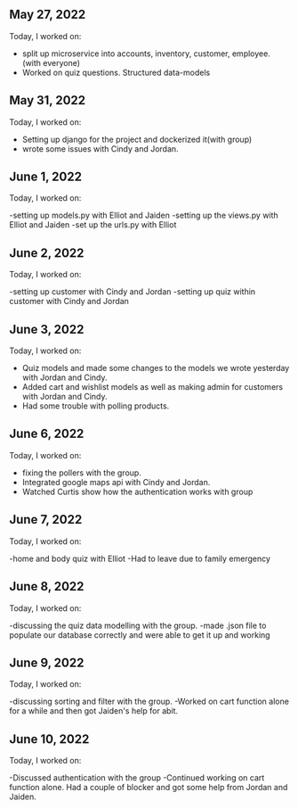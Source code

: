 ## May 27, 2022

Today, I worked on:

- split up microservice into accounts, inventory, customer, employee. (with everyone)
- Worked on quiz questions. Structured data-models

## May 31, 2022

Today, I worked on:

- Setting up django for the project and dockerized it(with group)
- wrote some issues with Cindy and Jordan.

## June 1, 2022

Today, I worked on:

-setting up models.py with Elliot and Jaiden
-setting up the views.py with Elliot and Jaiden
-set up the urls.py with Elliot

## June 2, 2022

Today, I worked on:

-setting up customer with Cindy and Jordan
-setting up quiz within customer with Cindy and Jordan

## June 3, 2022

Today, I worked on:

- Quiz models and made some changes to the models we wrote yesterday with Jordan and Cindy.
- Added cart and wishlist models as well as making admin for customers with Jordan and Cindy.
- Had some trouble with polling products.

## June 6, 2022

Today, I worked on:

- fixing the pollers with the group.
- Integrated google maps api with Cindy and Jordan.
- Watched Curtis show how the authentication works with group
 
 ## June 7, 2022

 Today, I worked on:

 -home and body quiz with Elliot
 -Had to leave due to family emergency

 ## June 8, 2022
 Today, I worked on:

 -discussing the quiz data modelling with the group.
 -made .json file to populate our database correctly and were able to get it up and working

 ## June 9, 2022
 Today, I worked on:

 -discussing sorting and filter with the group.
 -Worked on cart function alone for a while and then got Jaiden's help for abit.

## June 10, 2022
Today, I worked on:

-Discussed authentication with the group
-Continued working on cart function alone. Had a couple of blocker and got some help from Jordan and Jaiden.